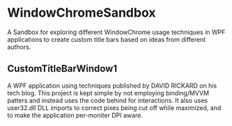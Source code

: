 # WindowChromeSandbox
A Sandbox for exploring different WindowChrome usage techniques in WPF applications to create custom title bars based on ideas from different authors.

## CustomTitleBarWindow1
A WPF application using techniques published by DAVID RICKARD on his tech blog.  This project is kept simple by not employing binding/MVVM patters and instead uses the code behind for interactions.
It also uses user32.dll DLL imports to correct pixes being cut off while maximized, and to make the application per-moniter DPI aware.
